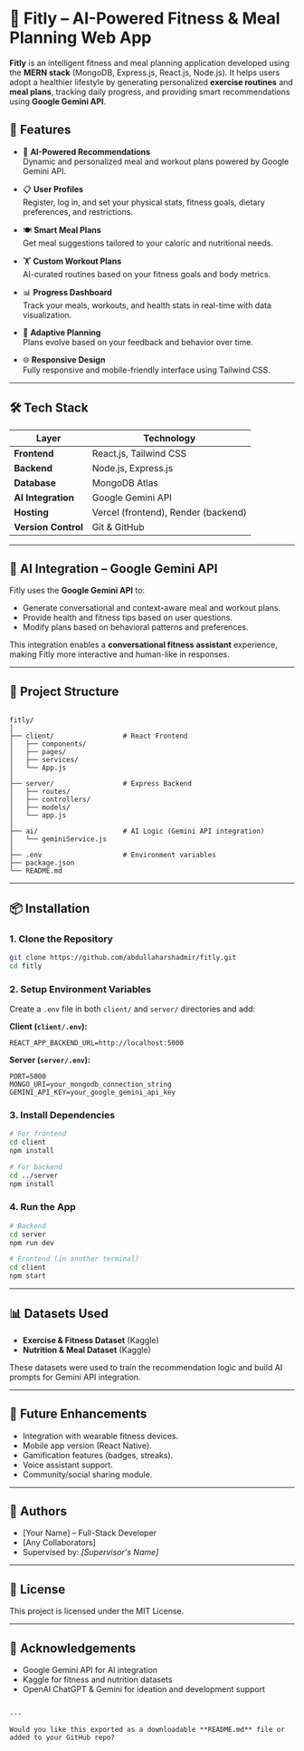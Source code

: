 
# 💪 Fitly – AI-Powered Fitness & Meal Planning Web App

**Fitly** is an intelligent fitness and meal planning application developed using the **MERN stack** (MongoDB, Express.js, React.js, Node.js). It helps users adopt a healthier lifestyle by generating personalized **exercise routines** and **meal plans**, tracking daily progress, and providing smart recommendations using **Google Gemini API**.

## 🚀 Features

- 🧠 **AI-Powered Recommendations**  
  Dynamic and personalized meal and workout plans powered by Google Gemini API.

- 📋 **User Profiles**  
  Register, log in, and set your physical stats, fitness goals, dietary preferences, and restrictions.

- 🍽️ **Smart Meal Plans**  
  Get meal suggestions tailored to your caloric and nutritional needs.

- 🏋️ **Custom Workout Plans**  
  AI-curated routines based on your fitness goals and body metrics.

- 📊 **Progress Dashboard**  
  Track your meals, workouts, and health stats in real-time with data visualization.

- 🔁 **Adaptive Planning**  
  Plans evolve based on your feedback and behavior over time.

- 🌐 **Responsive Design**  
  Fully responsive and mobile-friendly interface using Tailwind CSS.

---

## 🛠️ Tech Stack

| Layer          | Technology               |
|----------------|--------------------------|
| **Frontend**   | React.js, Tailwind CSS   |
| **Backend**    | Node.js, Express.js      |
| **Database**   | MongoDB Atlas            |
| **AI Integration** | Google Gemini API        |
| **Hosting**    | Vercel (frontend), Render (backend) |
| **Version Control** | Git & GitHub         |

---

## 🧠 AI Integration – Google Gemini API

Fitly uses the **Google Gemini API** to:
- Generate conversational and context-aware meal and workout plans.
- Provide health and fitness tips based on user questions.
- Modify plans based on behavioral patterns and preferences.

This integration enables a **conversational fitness assistant** experience, making Fitly more interactive and human-like in responses.

---

## 📁 Project Structure

```

fitly/
│
├── client/                 # React Frontend
│   ├── components/
│   ├── pages/
│   ├── services/
│   └── App.js
│
├── server/                 # Express Backend
│   ├── routes/
│   ├── controllers/
│   ├── models/
│   └── app.js
│
├── ai/                     # AI Logic (Gemini API integration)
│   └── geminiService.js
│
├── .env                    # Environment variables
├── package.json
└── README.md

````

---

## 📦 Installation

### 1. Clone the Repository
```bash
git clone https://github.com/abdullaharshadmir/fitly.git
cd fitly
````

### 2. Setup Environment Variables

Create a `.env` file in both `client/` and `server/` directories and add:

**Client (`client/.env`):**

```
REACT_APP_BACKEND_URL=http://localhost:5000
```

**Server (`server/.env`):**

```
PORT=5000
MONGO_URI=your_mongodb_connection_string
GEMINI_API_KEY=your_google_gemini_api_key
```

### 3. Install Dependencies

```bash
# For frontend
cd client
npm install

# For backend
cd ../server
npm install
```

### 4. Run the App

```bash
# Backend
cd server
npm run dev

# Frontend (in another terminal)
cd client
npm start
```

---

## 📊 Datasets Used

* **Exercise & Fitness Dataset** (Kaggle)
* **Nutrition & Meal Dataset** (Kaggle)

These datasets were used to train the recommendation logic and build AI prompts for Gemini API integration.

---

## 🔮 Future Enhancements

* Integration with wearable fitness devices.
* Mobile app version (React Native).
* Gamification features (badges, streaks).
* Voice assistant support.
* Community/social sharing module.

---

## 🤝 Authors

* \[Your Name] – Full-Stack Developer
* \[Any Collaborators]
* Supervised by: *\[Supervisor's Name]*

---

## 📜 License

This project is licensed under the MIT License.

---

## 🙌 Acknowledgements

* Google Gemini API for AI integration
* Kaggle for fitness and nutrition datasets
* OpenAI ChatGPT & Gemini for ideation and development support

```

---

Would you like this exported as a downloadable **README.md** file or added to your GitHub repo?
```
